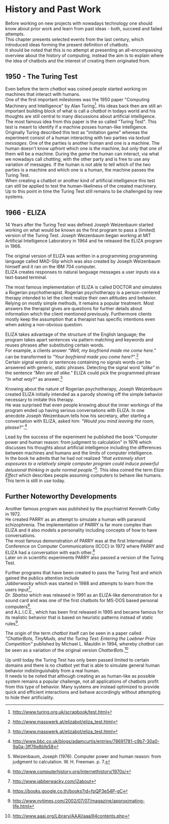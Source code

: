 History and Past Work
=====================

Before working on new projects with nowadays technology one should know about prior work and learn from past ideas - both, succeed and failed attempts.
<br>
This chapter presents selected events from the last century, which introduced ideas forming the present definition of chatbots.
<br>
It should be noted that this is no attempt at presenting an all-encompassing overview about the history of computing, instead the aim is to explain where the idea of chatbots and the interest of creating them originated from.


## 1950 - The Turing Test

Even before the term *chatbot* was coined people started working on machines that interact with humans.
<br>
One of the first important milestones was the 1950 paper "Computing Machinery and Intelligence" by Alan Turing[^1].
His ideas back then are still an important building block of what is call a *chatbot* in todays world and his thoughts are still central to many discussions about artificial intelligence.
<br>
The most famous idea from this paper is the so called "Turing Test".
This test is meant to identify if a machine posses human-like intelligence.
<br>
Originally Turing described this test as "imitation game" whereas the experiment consist of a human interacting with two parties via *textual messages*.
One of the parties is another human and one is a machine.
The human doesn't know upfront which one is the machine, but only that one of them will be a machine.
During the *game* the human can interact, via what we nowadays call *chatting*, with the other party and is free to use any variation of messages.
If the human is not able to tell which of the two parties is a machine and which one is a human, the machine passes the Turing Test.
<br>
When creating a chatbot or another kind of artificial intelligence this test can still be applied to test the human-likeliness of the created machinery.
Up to this point in time the Turing Test still remains to be challenged by new systems.


## 1966 - ELIZA

14 Years after the Turing Test was defined Joseph Weizenbaum started working on what would be known as the first program to pass a (limited) version of the Turing Test.
Joseph Weizenbaum began working at MIT Artificial Intelligence Laboratory in 1964 and he released the ELIZA program in 1966.

The original version of ELIZA was written in a programming programming language called MAD-Slip which was also created by Joseph Weizenbaum himself and it ran on the IBM 704 computer.
<br>
ELIZA creates responses to natural language messages a user inputs via a text-based terminal.

The most famous implementation of ELIZA is called DOCTOR and simulates a Rogerian psychotherapist.
Rogerian psychotherapy is a person-centered therapy intended to let the client realize their own attitudes and behavior.
Relying on mostly simple methods, it remains a popular treatment.
Most answers the therapist gives are questions for further details about information which the client mentioned previously.
Furthermore clients mostly keep the assumption that a therapist has specific intentions even when asking a non-obvious question.

ELIZA takes advantage of the structure of the English language; the program takes apart sentences via pattern matching and keywords and reuses phrases after substituting certain words.
<br>
For example, a clients answer *"Well, my boyfriend made me come here."* can be transformed to *"Your boyfriend made you come here?"*.[^2]
<br>
Certain signal words or sentences containing no signals words can be answered with generic, static phrases.
Detecting the signal word *"alike"* in the sentence *"Men are all alike."* ELIZA could pick the programmed phrase *"In what way?"* as answer.[^2]

Knowing about the nature of Rogerian psychotherapy, Joseph Weizenbaum created ELIZA initially intended as a parody showing off the simple behavior necessary to imitate this therapy.
<br>
He was surprised that even people knowing about the inner workings of the program ended up having serious conversations with ELIZA.
In one anecdote Joseph Weizenbaum tells how his secretary, after starting a conversation with ELIZA, asked him: *"Would you mind leaving the room, please?"*.[^3]

Lead by the success of the experiment he published the book "Computer power and human reason: from judgment to calculation" in 1976 which discusses his thoughts about artificial intelligence including the differences between machines and humans and the limits of computer intelligence.
<br>
In the book he admits that he had not realized *"that extremely short exposures to a relatively simple computer program could induce powerful delusional thinking in quite normal people."*[^4]. This idea coined the term *Eliza Effect* which describes people assuming computers to behave like humans. This term is still in use today.


##	Further Noteworthy Developments

Another famous program was published by the psychiatrist Kenneth Colby in 1972.
<br>
He created PARRY as an attempt to simulate a human with paranoid schizophrenia.
The implementation of PARRY is far more complex than ELIZA and it also models a personality including concepts of how to have conversations.
<br>
The most famous demonstration of PARRY was at the first International Conference on Computer Communications (ICCC) in 1972 where PARRY and ELIZA had a conversation with each other.[^5]
<br>
Later on in scientific experiments PARRY also passed a version of the Turing Test.

Further programs that have been created to pass the Turing Test and which gained the publics attention include
<br>
*Jabberwacky* which was started in 1988 and attempts to learn from the users input[^6],
<br>
*Dr. Sbaitso* which was released in 1991 as an ELIZA-like demonstration for a sound card and was one of the first chatbots for MS-DOS based personal computers[^7],
<br>
and A.L.I.C.E., which has been first released in 1995 and became famous for its realistic behavior that is based on heuristic patterns instead of static rules[^8].

The origin of the term *chatbot* itself can be seen in a paper called *"ChatterBots, TinyMuds, and the Turing Test: Entering the Loebner Prize Competition"* published by Michael L. Mauldin in 1994, whereby *chatbot* can be seen as a variation of the original version *ChatterBots*.[^9]

Up until today the Turing Test has only been passed limited to certain domains and there is no chatbot yet that is able to simulate general human behavior indistinguishably from a real human.
<br>
It needs to be noted that although creating an as human-like as possible system remains a popular challenge,
not all applications of chatbots profit from this type of behavior.
Many systems are instead optimized to provide quick and efficient interactions and behave accordingly without attempting to hide their artificiality.



[^1]: http://www.turing.org.uk/scrapbook/test.html
[^2]: http://www.masswerk.at/elizabot/eliza_test.html
[^3]: http://www.bbc.co.uk/blogs/adamcurtis/entries/78691781-c9b7-30a0-9a0a-3ff76e8bfe58
[^4]: Weizenbaum, Joseph (1976). Computer power and human reason: from judgment to calculation. W. H. Freeman. p. 7.
[^5]: http://www.computerhistory.org/internethistory/1970s/
[^6]: http://www.jabberwacky.com/j2about
[^7]: https://books.google.co.th/books?id=fpQP3e54P-gC
[^8]: http://www.nytimes.com/2002/07/07/magazine/approximating-life.html
[^9]: http://www.aaai.org/Library/AAAI/aaai94contents.php
